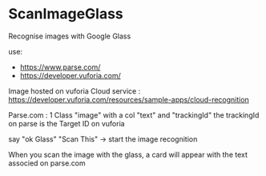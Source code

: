 ScanImageGlass
==============

Recognise images with Google Glass

use:
- https://www.parse.com/
- https://developer.vuforia.com/


 Image hosted on vuforia Cloud service : https://developer.vuforia.com/resources/sample-apps/cloud-recognition

 Parse.com :
1 Class "image" with a col "text" and "trackingId"
the trackingId on parse is the Target ID on vuforia

say "ok Glass" "Scan This" -> start the image recognition

When you scan the image with the glass, a card will appear with the text associed on parse.com
